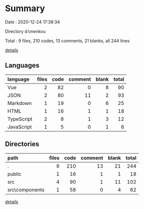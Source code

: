 # Summary

Date : 2020-12-24 17:38:34

Directory d:\menkou

Total : 9 files,  210 codes, 13 comments, 21 blanks, all 244 lines

[details](details.md)

## Languages
| language | files | code | comment | blank | total |
| :--- | ---: | ---: | ---: | ---: | ---: |
| Vue | 2 | 82 | 0 | 8 | 90 |
| JSON | 2 | 80 | 11 | 2 | 93 |
| Markdown | 1 | 19 | 0 | 6 | 25 |
| HTML | 1 | 16 | 1 | 1 | 18 |
| TypeScript | 2 | 8 | 1 | 3 | 12 |
| JavaScript | 1 | 5 | 0 | 1 | 6 |

## Directories
| path | files | code | comment | blank | total |
| :--- | ---: | ---: | ---: | ---: | ---: |
| . | 9 | 210 | 13 | 21 | 244 |
| public | 1 | 16 | 1 | 1 | 18 |
| src | 4 | 90 | 1 | 11 | 102 |
| src\components | 1 | 58 | 0 | 4 | 62 |

[details](details.md)